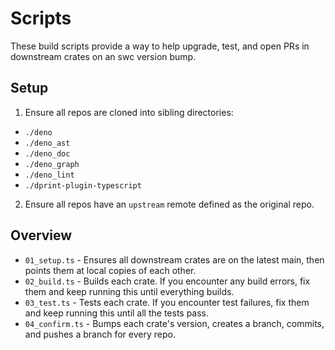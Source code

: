 # Scripts

These build scripts provide a way to help upgrade, test, and open PRs in
downstream crates on an swc version bump.

## Setup

1. Ensure all repos are cloned into sibling directories:

- `./deno`
- `./deno_ast`
- `./deno_doc`
- `./deno_graph`
- `./deno_lint`
- `./dprint-plugin-typescript`

2. Ensure all repos have an `upstream` remote defined as the original repo.

## Overview

- `01_setup.ts` - Ensures all downstream crates are on the latest main, then
  points them at local copies of each other.
- `02_build.ts` - Builds each crate. If you encounter any build errors, fix them
  and keep running this until everything builds.
- `03_test.ts` - Tests each crate. If you encounter test failures, fix them and
  keep running this until all the tests pass.
- `04_confirm.ts` - Bumps each crate's version, creates a branch, commits, and
  pushes a branch for every repo.
